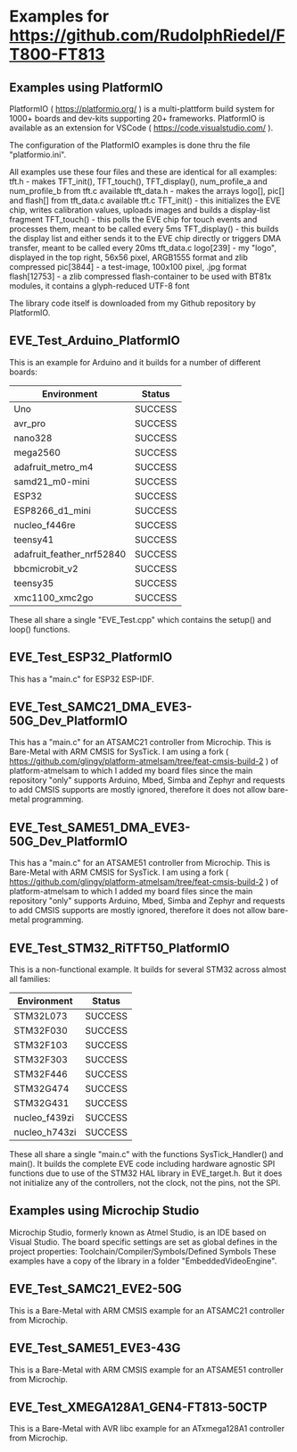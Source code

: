 # Examples for https://github.com/RudolphRiedel/FT800-FT813


## Examples using PlatformIO

PlatformIO ( https://platformio.org/ ) is a multi-plattform build system for 1000+ boards and dev-kits supporting 20+ frameworks.
PlatformIO is available as an extension for VSCode ( https://code.visualstudio.com/ ).

The configuration of the PlatformIO examples is done thru the file "platformio.ini".

All examples use these four files and these are identical for all examples:
tft.h - makes TFT_init(), TFT_touch(), TFT_display(), num_profile_a and num_profile_b from tft.c available
tft_data.h - makes the arrays logo[], pic[] and flash[] from tft_data.c available
tft.c
    TFT_init() - this initializes the EVE chip, writes calibration values, uploads images and builds a display-list fragment
    TFT_touch() - this polls the EVE chip for touch events and processes them, meant to be called every 5ms
    TFT_display() - this builds the display list and either sends it to the EVE chip directly or triggers DMA transfer, meant to be called every 20ms
tft_data.c
    logo[239] - my "logo", displayed in the top right, 56x56 pixel, ARGB1555 format and zlib compressed
    pic[3844] - a test-image, 100x100 pixel, .jpg format
    flash[12753] - a zlib compressed flash-container to be used with BT81x modules, it contains a glyph-reduced UTF-8 font

The library code itself is downloaded from my Github repository by PlatformIO.

## EVE_Test_Arduino_PlatformIO

This is an example for Arduino and it builds for a number of different boards:

|Environment|Status|
|---|---|
|Uno|SUCCESS|
|avr_pro|SUCCESS|
|nano328|SUCCESS|
|mega2560|SUCCESS|
|adafruit_metro_m4|SUCCESS|
|samd21_m0-mini|SUCCESS|
|ESP32 |SUCCESS|
|ESP8266_d1_mini|SUCCESS|
|nucleo_f446re|SUCCESS|
|teensy41|SUCCESS|
|adafruit_feather_nrf52840|SUCCESS|
|bbcmicrobit_v2|SUCCESS|
|teensy35|SUCCESS|
|xmc1100_xmc2go|SUCCESS|

These all share a single "EVE_Test.cpp" which contains the setup() and loop() functions.

## EVE_Test_ESP32_PlatformIO

This has a "main.c" for ESP32 ESP-IDF.

## EVE_Test_SAMC21_DMA_EVE3-50G_Dev_PlatformIO

This has a "main.c" for an ATSAMC21 controller from Microchip.
This is Bare-Metal with ARM CMSIS for SysTick.
I am using a fork ( https://github.com/glingy/platform-atmelsam/tree/feat-cmsis-build-2 ) of platform-atmelsam to which I added my board files since the main repository "only" supports Arduino, Mbed, Simba and Zephyr and requests to add CMSIS supports are mostly ignored, therefore it does not allow bare-metal programming. 

## EVE_Test_SAME51_DMA_EVE3-50G_Dev_PlatformIO

This has a "main.c" for an ATSAME51 controller from Microchip.
This is Bare-Metal with ARM CMSIS for SysTick.
I am using a fork ( https://github.com/glingy/platform-atmelsam/tree/feat-cmsis-build-2 ) of platform-atmelsam to which I added my board files since the main repository "only" supports Arduino, Mbed, Simba and Zephyr and requests to add CMSIS supports are mostly ignored, therefore it does not allow bare-metal programming. 

## EVE_Test_STM32_RiTFT50_PlatformIO

This is a non-functional example.
It builds for several STM32 across almost all families:

|Environment|Status|
|---|---|
|STM32L073|SUCCESS|
|STM32F030|SUCCESS|
|STM32F103|SUCCESS|
|STM32F303|SUCCESS|
|STM32F446|SUCCESS|
|STM32G474|SUCCESS|
|STM32G431|SUCCESS|
|nucleo_f439zi|SUCCESS|
|nucleo_h743zi|SUCCESS|

These all share a single "main.c" with the functions SysTick_Handler() and main().
It builds the complete EVE code including hardware agnostic SPI functions due to use
of the STM32 HAL library in EVE_target.h.
But it does not initialize any of the controllers, not the clock, not the pins, not the SPI.


## Examples using Microchip Studio

Microchip Studio, formerly known as Atmel Studio, is an IDE based on Visual Studio.
The board specific settings are set as global defines in the project properties:
Toolchain/Compiler/Symbols/Defined Symbols
These examples have a copy of the library in a folder "EmbeddedVideoEngine".

## EVE_Test_SAMC21_EVE2-50G

This is a Bare-Metal with ARM CMSIS example for an ATSAMC21 controller from Microchip.

## EVE_Test_SAME51_EVE3-43G

This is a Bare-Metal with ARM CMSIS example for an ATSAME51 controller from Microchip.

## EVE_Test_XMEGA128A1_GEN4-FT813-50CTP

This is a Bare-Metal with AVR libc example for an ATxmega128A1 controller from Microchip.

